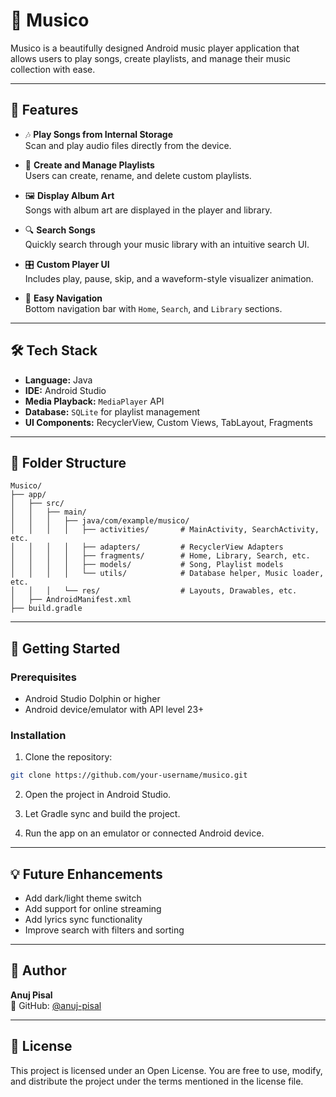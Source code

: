 
# 🎵 Musico

Musico is a beautifully designed Android music player application that allows users to play songs, create playlists, and manage their music collection with ease.

---

## 📱 Features

- 🎶 **Play Songs from Internal Storage**  
  Scan and play audio files directly from the device.

- 📂 **Create and Manage Playlists**  
  Users can create, rename, and delete custom playlists.

- 🖼️ **Display Album Art**  
  Songs with album art are displayed in the player and library.

- 🔍 **Search Songs**  
  Quickly search through your music library with an intuitive search UI.

- 🎛️ **Custom Player UI**  
  Includes play, pause, skip, and a waveform-style visualizer animation.

- 🧭 **Easy Navigation**  
  Bottom navigation bar with `Home`, `Search`, and `Library` sections.

---

## 🛠️ Tech Stack

- **Language:** Java  
- **IDE:** Android Studio  
- **Media Playback:** `MediaPlayer` API  
- **Database:** `SQLite` for playlist management  
- **UI Components:** RecyclerView, Custom Views, TabLayout, Fragments

---

## 📂 Folder Structure

```
Musico/
├── app/
│   ├── src/
│   │   ├── main/
│   │   │   ├── java/com/example/musico/
│   │   │   │   ├── activities/       # MainActivity, SearchActivity, etc.
│   │   │   │   ├── adapters/         # RecyclerView Adapters
│   │   │   │   ├── fragments/        # Home, Library, Search, etc.
│   │   │   │   ├── models/           # Song, Playlist models
│   │   │   │   └── utils/            # Database helper, Music loader, etc.
│   │   │   └── res/                  # Layouts, Drawables, etc.
│   ├── AndroidManifest.xml
├── build.gradle
```

---

## 🚀 Getting Started

### Prerequisites

- Android Studio Dolphin or higher  
- Android device/emulator with API level 23+

### Installation

1. Clone the repository:

```bash
git clone https://github.com/your-username/musico.git
```

2. Open the project in Android Studio.

3. Let Gradle sync and build the project.

4. Run the app on an emulator or connected Android device.

---

## 💡 Future Enhancements

- Add dark/light theme switch  
- Add support for online streaming  
- Add lyrics sync functionality  
- Improve search with filters and sorting  

---

## 👤 Author

**Anuj Pisal**  
🔗 GitHub: [@anuj-pisal](https://github.com/anuj-pisal)

---

## 📄 License

This project is licensed under an Open License. You are free to use, modify, and distribute the project under the terms mentioned in the license file.
